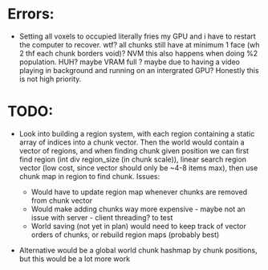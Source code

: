 # Errors:
- Setting all voxels to occupied literally fries my GPU and i have to restart the computer to recover. wtf? all chunks still have at minimum 1 face (wh 2 thf each chunk borders void)? NVM this also happens when doing %2 population. HUH? maybe VRAM full ? maybe due to having a video playing in background and running on an intergrated GPU? Honestly this is not high priority.

# TODO:
- Look into building a region system, with each region containing a static array of indices into a chunk vector. Then the world would contain a vector of regions, and when finding chunk given position we can first find region (int div region_size (in chunk scale)), linear search region vector (low cost, since vector should only be ~4-8 items max), then use chunk map in region to find chunk. Issues:
    - Would have to update region map whenever chunks are removed from chunk vector
    - Would make adding chunks way more expensive - maybe not an issue with server - client threading? to test
    - World saving (not yet in plan) would need to keep track of vector orders of chunks, or rebuild region maps (probably best)

- Alternative would be a global world chunk hashmap by chunk positions, but this would be a lot more work
